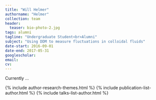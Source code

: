 ```yaml
---
title: "Will Helmer"
authorname: "Helmer"
collection: team
header:
  teaser: bio-photo-2.jpg
tags: alumni
tagline: "Undergraduate Student<br>Alumni"
subject: "Using DDM to measure fluctuations in colloidal fluids"
date-start: 2016-09-01
date-end: 2017-05-31
googlescholar: 
email: 
cv: 
---
```


<p align= "justify">
Currently ...

{% include author-research-themes.html %}
{% include publication-list-author.html %}
{% include talks-list-author.html %}
